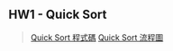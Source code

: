 HW1 - Quick Sort
------------------
> [Quick Sort 程式碼](https://nbviewer.jupyter.org/github/tiffany1020/lesson/blob/master/Homework/QuickSort.ipynb)
> [Quick Sort 流程圖](https://github.com/tiffany1020/lesson/blob/master/Homework/QuickSortFlowchart.jpg)
